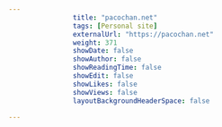 ---
                title: "pacochan.net"
                tags: [Personal site]
                externalUrl: "https://pacochan.net"
                weight: 371
                showDate: false
                showAuthor: false
                showReadingTime: false
                showEdit: false
                showLikes: false
                showViews: false
                layoutBackgroundHeaderSpace: false
                ---
